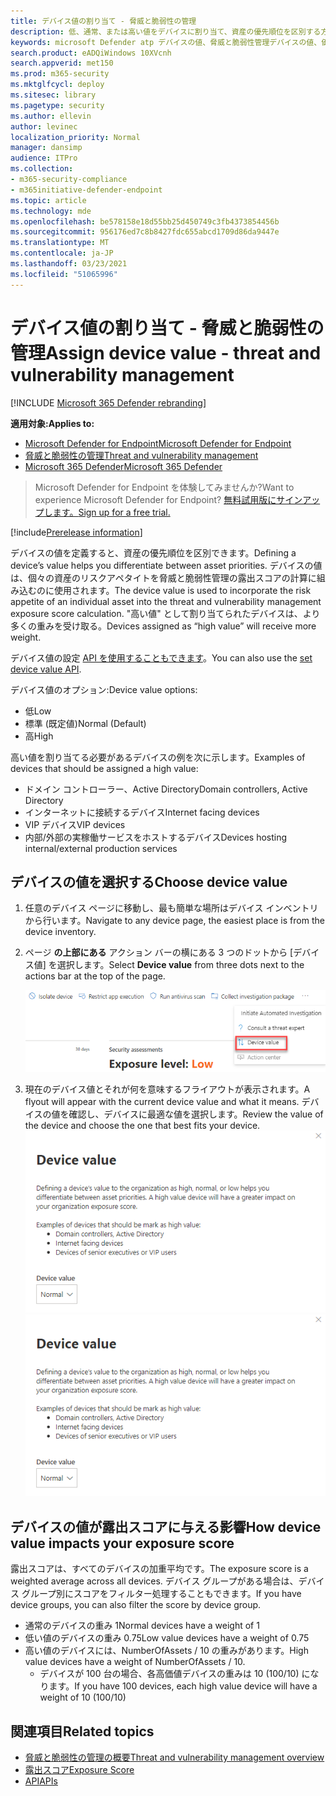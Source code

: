 ```yaml
---
title: デバイス値の割り当て - 脅威と脆弱性の管理
description: 低、通常、または高い値をデバイスに割り当て、資産の優先順位を区別する方法について学習します。
keywords: microsoft Defender atp デバイスの値、脅威と脆弱性管理デバイスの値、価値の高いデバイス、デバイス値の露出スコア
search.product: eADQiWindows 10XVcnh
search.appverid: met150
ms.prod: m365-security
ms.mktglfcycl: deploy
ms.sitesec: library
ms.pagetype: security
ms.author: ellevin
author: levinec
localization_priority: Normal
manager: dansimp
audience: ITPro
ms.collection:
- m365-security-compliance
- m365initiative-defender-endpoint
ms.topic: article
ms.technology: mde
ms.openlocfilehash: be578158e18d55bb25d450749c3fb4373854456b
ms.sourcegitcommit: 956176ed7c8b8427fdc655abcd1709d86da9447e
ms.translationtype: MT
ms.contentlocale: ja-JP
ms.lasthandoff: 03/23/2021
ms.locfileid: "51065996"
---
```

# <a name="assign-device-value---threat-and-vulnerability-management"></a><span data-ttu-id="3ff3c-104">デバイス値の割り当て - 脅威と脆弱性の管理</span><span class="sxs-lookup"><span data-stu-id="3ff3c-104">Assign device value - threat and vulnerability management</span></span>

[!INCLUDE [Microsoft 365 Defender rebranding](../../includes/microsoft-defender.md)]

<span data-ttu-id="3ff3c-105">**適用対象:**</span><span class="sxs-lookup"><span data-stu-id="3ff3c-105">**Applies to:**</span></span>

- [<span data-ttu-id="3ff3c-106">Microsoft Defender for Endpoint</span><span class="sxs-lookup"><span data-stu-id="3ff3c-106">Microsoft Defender for Endpoint</span></span>](https://go.microsoft.com/fwlink/?linkid=2154037)
- [<span data-ttu-id="3ff3c-107">脅威と脆弱性の管理</span><span class="sxs-lookup"><span data-stu-id="3ff3c-107">Threat and vulnerability management</span></span>](next-gen-threat-and-vuln-mgt.md)
- [<span data-ttu-id="3ff3c-108">Microsoft 365 Defender</span><span class="sxs-lookup"><span data-stu-id="3ff3c-108">Microsoft 365 Defender</span></span>](https://go.microsoft.com/fwlink/?linkid=2118804)

> <span data-ttu-id="3ff3c-109">Microsoft Defender for Endpoint を体験してみませんか?</span><span class="sxs-lookup"><span data-stu-id="3ff3c-109">Want to experience Microsoft Defender for Endpoint?</span></span> [<span data-ttu-id="3ff3c-110">無料試用版にサインアップします。</span><span class="sxs-lookup"><span data-stu-id="3ff3c-110">Sign up for a free trial.</span></span>](https://www.microsoft.com/microsoft-365/windows/microsoft-defender-atp?ocid=docs-wdatp-portaloverview-abovefoldlink)

[!include[Prerelease information](../../includes/prerelease.md)]

<span data-ttu-id="3ff3c-111">デバイスの値を定義すると、資産の優先順位を区別できます。</span><span class="sxs-lookup"><span data-stu-id="3ff3c-111">Defining a device’s value helps you differentiate between asset priorities.</span></span> <span data-ttu-id="3ff3c-112">デバイスの値は、個々の資産のリスクアペタイトを脅威と脆弱性管理の露出スコアの計算に組み込むのに使用されます。</span><span class="sxs-lookup"><span data-stu-id="3ff3c-112">The device value is used to incorporate the risk appetite of an individual asset into the threat and vulnerability management exposure score calculation.</span></span> <span data-ttu-id="3ff3c-113">"高い値" として割り当てられたデバイスは、より多くの重みを受け取る。</span><span class="sxs-lookup"><span data-stu-id="3ff3c-113">Devices assigned as “high value” will receive more weight.</span></span>

<span data-ttu-id="3ff3c-114">デバイス値の設定 [API を使用することもできます](set-device-value.md)。</span><span class="sxs-lookup"><span data-stu-id="3ff3c-114">You can also use the [set device value API](set-device-value.md).</span></span>

<span data-ttu-id="3ff3c-115">デバイス値のオプション:</span><span class="sxs-lookup"><span data-stu-id="3ff3c-115">Device value options:</span></span>

- <span data-ttu-id="3ff3c-116">低</span><span class="sxs-lookup"><span data-stu-id="3ff3c-116">Low</span></span>
- <span data-ttu-id="3ff3c-117">標準 (既定値)</span><span class="sxs-lookup"><span data-stu-id="3ff3c-117">Normal (Default)</span></span>
- <span data-ttu-id="3ff3c-118">高</span><span class="sxs-lookup"><span data-stu-id="3ff3c-118">High</span></span>

<span data-ttu-id="3ff3c-119">高い値を割り当てる必要があるデバイスの例を次に示します。</span><span class="sxs-lookup"><span data-stu-id="3ff3c-119">Examples of devices that should be assigned a high value:</span></span>

- <span data-ttu-id="3ff3c-120">ドメイン コントローラー、Active Directory</span><span class="sxs-lookup"><span data-stu-id="3ff3c-120">Domain controllers, Active Directory</span></span>
- <span data-ttu-id="3ff3c-121">インターネットに接続するデバイス</span><span class="sxs-lookup"><span data-stu-id="3ff3c-121">Internet facing devices</span></span>
- <span data-ttu-id="3ff3c-122">VIP デバイス</span><span class="sxs-lookup"><span data-stu-id="3ff3c-122">VIP devices</span></span>
- <span data-ttu-id="3ff3c-123">内部/外部の実稼働サービスをホストするデバイス</span><span class="sxs-lookup"><span data-stu-id="3ff3c-123">Devices hosting internal/external production services</span></span>

## <a name="choose-device-value"></a><span data-ttu-id="3ff3c-124">デバイスの値を選択する</span><span class="sxs-lookup"><span data-stu-id="3ff3c-124">Choose device value</span></span>

1. <span data-ttu-id="3ff3c-125">任意のデバイス ページに移動し、最も簡単な場所はデバイス インベントリから行います。</span><span class="sxs-lookup"><span data-stu-id="3ff3c-125">Navigate to any device page, the easiest place is from the device inventory.</span></span>

2. <span data-ttu-id="3ff3c-126">ページ **の上部にある** アクション バーの横にある 3 つのドットから [デバイス値] を選択します。</span><span class="sxs-lookup"><span data-stu-id="3ff3c-126">Select **Device value** from three dots next to the actions bar at the top of the page.</span></span>

    ![デバイス値ドロップダウンの例。](images/tvm-device-value-dropdown.png)

3. <span data-ttu-id="3ff3c-128">現在のデバイス値とそれが何を意味するフライアウトが表示されます。</span><span class="sxs-lookup"><span data-stu-id="3ff3c-128">A flyout will appear with the current device value and what it means.</span></span> <span data-ttu-id="3ff3c-129">デバイスの値を確認し、デバイスに最適な値を選択します。</span><span class="sxs-lookup"><span data-stu-id="3ff3c-129">Review the value of the device and choose the one that best fits your device.</span></span>
<span data-ttu-id="3ff3c-130">![デバイス値のフライアウトの例。](images/tvm-device-value-flyout.png)</span><span class="sxs-lookup"><span data-stu-id="3ff3c-130">![Example of the device value flyout.](images/tvm-device-value-flyout.png)</span></span>

## <a name="how-device-value-impacts-your-exposure-score"></a><span data-ttu-id="3ff3c-131">デバイスの値が露出スコアに与える影響</span><span class="sxs-lookup"><span data-stu-id="3ff3c-131">How device value impacts your exposure score</span></span>

<span data-ttu-id="3ff3c-132">露出スコアは、すべてのデバイスの加重平均です。</span><span class="sxs-lookup"><span data-stu-id="3ff3c-132">The exposure score is a weighted average across all devices.</span></span> <span data-ttu-id="3ff3c-133">デバイス グループがある場合は、デバイス グループ別にスコアをフィルター処理することもできます。</span><span class="sxs-lookup"><span data-stu-id="3ff3c-133">If you have device groups, you can also filter the score by device group.</span></span>

- <span data-ttu-id="3ff3c-134">通常のデバイスの重み 1</span><span class="sxs-lookup"><span data-stu-id="3ff3c-134">Normal devices have a weight of 1</span></span>
- <span data-ttu-id="3ff3c-135">低い値のデバイスの重み 0.75</span><span class="sxs-lookup"><span data-stu-id="3ff3c-135">Low value devices have a weight of 0.75</span></span>
- <span data-ttu-id="3ff3c-136">高い値のデバイスには、NumberOfAssets / 10 の重みがあります。</span><span class="sxs-lookup"><span data-stu-id="3ff3c-136">High value devices have a weight of NumberOfAssets / 10.</span></span>
    - <span data-ttu-id="3ff3c-137">デバイスが 100 台の場合、各高価値デバイスの重みは 10 (100/10) になります。</span><span class="sxs-lookup"><span data-stu-id="3ff3c-137">If you have 100 devices, each high value device will have a weight of 10 (100/10)</span></span>

## <a name="related-topics"></a><span data-ttu-id="3ff3c-138">関連項目</span><span class="sxs-lookup"><span data-stu-id="3ff3c-138">Related topics</span></span>

- [<span data-ttu-id="3ff3c-139">脅威と脆弱性の管理の概要</span><span class="sxs-lookup"><span data-stu-id="3ff3c-139">Threat and vulnerability management overview</span></span>](next-gen-threat-and-vuln-mgt.md)
- [<span data-ttu-id="3ff3c-140">露出スコア</span><span class="sxs-lookup"><span data-stu-id="3ff3c-140">Exposure Score</span></span>](tvm-exposure-score.md)
- [<span data-ttu-id="3ff3c-141">API</span><span class="sxs-lookup"><span data-stu-id="3ff3c-141">APIs</span></span>](next-gen-threat-and-vuln-mgt.md#apis)